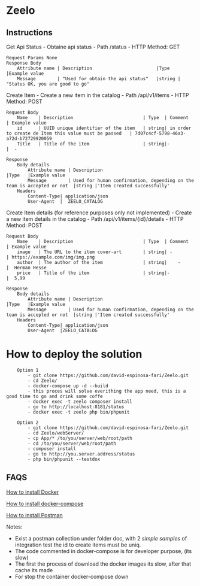 # Zeelo
## Instructions
Get Api Status
    - Obtaine api status
    - Path /status
    - HTTP Method: GET
    
    Request Params None
    Response Body
        Attribute name | Description                        |Type   |Example value
        Message        | "Used for obtain the api status"   |string | "Status OK, you are good to go"
    
Create Item 
    - Create a new item in the catalog
    - Path /api/v1/items
    - HTTP Method: POST
    
    Request Body
        Name    | Description                          | Type  | Comment                                                | Example value
        id      | UUID unique identifier of the item   | string| in order to create de Item this value must be passed   | 7d07c4cf-5798-46a3-a72d-b72729920059
        Title   | Title of the item                    | string|-                                                       |  -

    Response 
        Body details
            Attribute name | Description                                                            |Type   |Example value
            Message        | Used for human confirmation, depending on the team is accepted or not  |string |'Item created successfully'
        Headers
            Content-Type| application/json
            User-Agent  |  ZEELO_CATALOG
            
Create Item details (for reference purposes only not implemented)
    - Create a new item details in the catalog
    - Path /api/v1/items/{id}/details
    - HTTP Method: POST
    
    Request Body
        Name    | Description                          | Type  | Comment    | Example value
        image   | The URL to the item cover-art        | string| -          | https://example.com/img/img.png
        author  | The author of the item               | string|    -       |  Herman Hesse
        price   | Title of the item                    | string|-           |  5,99

    Response 
        Body details
            Attribute name | Description                                                            |Type   |Example value
            Message        | Used for human confirmation, depending on the team is accepted or not  |string |'Item created successfully'
        Headers
            Content-Type| application/json
            User-Agent  |ZEELO_CATALOG
            
               
##
# How to deploy the solution
        Option 1 
            - git clone https://github.com/david-espinosa-fari/Zeelo.git
            - cd Zeelo/
            - docker-compose up -d --build
            - this proces will solve everithing the app need, this is a good time to go and drink some coffe
            - docker exec -t zeelo composer install
            - go to http://localhost:8181/status
            - docker exec -t zeelo php bin/phpunit
    
        Option 2
            - git clone https://github.com/david-espinosa-fari/Zeelo.git
            - cd Zeelo/webServer/
            - cp App/* /to/you/server/web/root/path
            - cd /to/you/server/web/root/path
            - composer install
            - go to http://you.server.address/status
            - php bin/phpunit --testdox
            
## FAQS
  [How to install Docker](https://docs.docker.com/install/)
  
  [How to install docker-compose](https://docs.docker.com/compose/install/) 
  
  [How to install Postman](https://learning.postman.com/docs/getting-started/installation-and-updates/)
 
 Notes:
  - Exist a postman collection under folder doc, with 2 *simple samples* of integration test
    the id to create items must be uniq.
  - The code commented in docker-compose is for developer purpose, (its slow)
  - The first the process of download the docker images its slow, after that cache its made
  - For stop the container docker-compose down 
    
